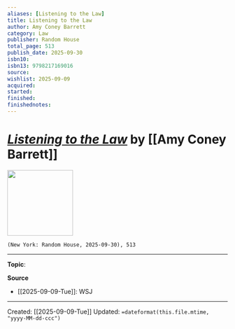 ```yaml
---
aliases: [Listening to the Law]
title: Listening to the Law
author: Amy Coney Barrett
category: Law
publisher: Random House
total_page: 513
publish_date: 2025-09-30
isbn10: 
isbn13: 9798217169016
source: 
wishlist: 2025-09-09
acquired: 
started: 
finished: 
finishednotes: 
---
```

# *[Listening to the Law]()* by [[Amy Coney Barrett]]

<img src="http://books.google.com/books/content?id=uuxPEQAAQBAJ&printsec=frontcover&img=1&zoom=1&edge=curl&source=gbs_api" width=150>

`(New York: Random House, 2025-09-30), 513`



--- 
**Topic**: 

**Source**
- [[2025-09-09-Tue]]: WSJ
 ---
Created: [[2025-09-09-Tue]]
Updated: `=dateformat(this.file.mtime, "yyyy-MM-dd-ccc")`